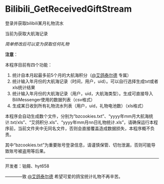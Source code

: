 # Bilibili_GetReceivedGiftStream

 登录并获取bilibili某月礼物流水

当前为获取大航海记录

*简单修改后可以变为获取任何礼物*

**注意**：

本程序目前有四个功能：
1. 统计自本月起最多前5个月的大航海积分（[@艾鸽泰尔德](https://space.bilibili.com/1485569) 专属）
2. 统计输入年月份的大航海记录（时间，用户，uid）。可以自行选择生成txt或者xls统计结果
2. 统计输入年月份的大航海记录（用户，uid，大航海类型）。生成可直接导入BiliMessenger使用的数据列表（csv格式）
2. 生成某日收到所有礼物流水列表（用户，uid，礼物电池数）（xls格式）

本程序会自动生成数个文件，分别为“bzcookies.txt”、“yyyy年mm月大航海统计.txt/xls”、“艾鸽积分.xls”、“yyyy年mm月nn日礼物统计.xls”，请确保运行本程序前，当前文件夹中无同名文件，否则会直接覆盖造成数据损失，本程序概不负责。

其中“bzcookies.txt”为重要账号登录信息，请谨慎保管、切勿泄漏，否则可能导致账号被盗用等后果。
****************************************

开发者：铂屑、hyt658

————致 [@艾鸽泰尔德](https://space.bilibili.com/1485569) 希望可爱的鸽宝统计礼物不再辛苦。
